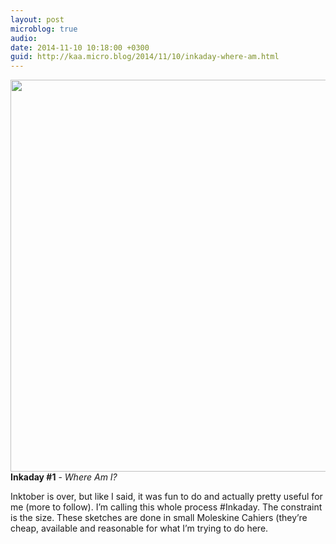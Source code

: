 ```yaml
---
layout: post
microblog: true
audio: 
date: 2014-11-10 10:18:00 +0300
guid: http://kaa.micro.blog/2014/11/10/inkaday-where-am.html
---
```

<img src="http://www.kaa.bz/uploads/2018/03a3392bc2.jpg" alt="" width="840" height="627" class="alignnone size-full wp-image-314" /><strong>Inkaday #1</strong> - <em>Where Am I?</em>

Inktober is over, but like I said, it was fun to do and actually pretty useful for me (more to follow). I’m calling this whole process #Inkaday. The constraint is the size. These sketches are done in small Moleskine Cahiers (they’re cheap, available and reasonable for what I’m trying to do here.
